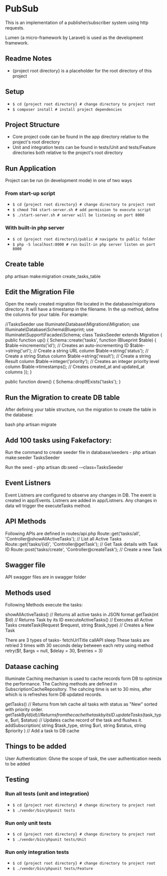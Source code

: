 # PubSub

This is an implementation of a publisher/subscriber system using http requests. 

Lumen (a micro-framework by Laravel) is used as the development framework.

## Readme Notes
* {project root directory} is a placeholder for the root directory of this project

## Setup

* `$ cd {project root directory} # change directory to project root` 
* `$ composer install # install project dependencies`

## Project Structure
* Core project code can be found in the app directory relative to the project's root directory
* Unit and integration tests can be found in tests/Unit and tests/Feature directories both relative to the project's root directory 

## Run Application
Project can be run (in development mode) in one of two ways

### From start-up script
* `$ cd {project root directory} # change directory to project root` 
* `$ chmod 744 start-server.sh # add permission to execute script`
* `$ ./start-server.sh # server will be listening on port 8000`

### With built-in php server
* `$ cd {project root directory}/public # navigate to public folder`
* `$ php -S localhost:8000 # run built-in php server listen on port 8000`

## Create table
php artisan make:migration create_tasks_table

## Edit the Migration File
Open the newly created migration file located in the database/migrations directory. It will have a timestamp in the filename. In the up method, define the columns for your table. For example:

//TasksSeeder
use Illuminate\Database\Migrations\Migration;
use Illuminate\Database\Schema\Blueprint;
use Illuminate\Support\Facades\Schema;
class TasksSeeder extends Migration
{
public function up()
{
	Schema::create('tasks', function (Blueprint $table) {
		$table->increments('id'); // Creates an auto-incrementing ID
		$table->string('url'); // Create a string URL column
		$table->string('status'); // Create a string Status column
		$table->string('result'); // Create a string Result column
		$table->integer('priority'); // Creates an integer priority level column
		$table->timestamps(); // Creates created_at and updated_at columns
	});
}

public function down() 
{ 
    Schema::dropIfExists('tasks'); 
}

## Run the Migration to create DB table
After defining your table structure, run the migration to create the table in the database:

bash 
php artisan migrate 

## Add 100 tasks using Fakefactory:

Run the command to create seeder file in database/seeders -
php artisan make:seeder TasksSeeder

Run the seed -
php artisan db:seed -–class=TasksSeeder

## Event Listners
Event Listners are configured to observe any changes in DB. The event is created in app/Events. Listners are added in app/Listners. Any changes in data wll trigger the executeTasks method.

## API Methods
Following APIs are defined in routes/api.php
Route::get('tasks/all', 'Controller@showAllActiveTasks');		// List all Active Tasks
Route::get('tasks/{id}', 'Controller@getTask');	// Get Task details with Task ID
Route::post('tasks/create', 'Controller@createTask');		// Create a new Task

## Swagger file

API swagger files are in swagger folder

## Methods used

Following Methods execute the tasks:

showAllActiveTasks() // Returns all active tasks in JSON format
getTask(int $id)  // Returns Task by its ID
executeActiveTasks()    // Executes all Active Tasks
createTask(Request $request, string $task_type)    // Creates a New Task

There are 3 types of tasks-
fetchUrlTitle
callAPI
sleep
These tasks are retried 3 times with 30 seconds delay between each retry using method retry($f, $args = null, $delay = 30, $retries = 3)


## Dataase caching

Illuminate Caching mechanism is used to cache records form DB to optimize the performance. The Caching methods are defined in SubscriptionCacheRepository. The cahcing time is set to 30 mins, after which is is refreshes form DB updated records.

getTasks() // Returns from teh cache all tasks with status as "New" sorted with priority order.
getTaskById($id)    // Returns from the cache the task by its ID. 
updateTasks($task_type, $url, $status)    // Updates cache record of the task and flushes it.
addSubscription(
        string $task_type,
        string $url,
		string $status,
		string $priority
    )        // Add a task to DB cache

## Things to be added
User Authentication: GIvne the scope of task, the user authentication needs to be added

## Testing

### Run all tests (unit and integration)
* `$ cd {project root directory} # change directory to project root` 
* `$ ./vendor/bin/phpunit tests`

### Run only unit tests
* `$ cd {project root directory} # change directory to project root` 
* `$ ./vendor/bin/phpunit tests/Unit`

### Run only integration tests
* `$ cd {project root directory} # change directory to project root` 
* `$ ./vendor/bin/phpunit tests/Feature`




